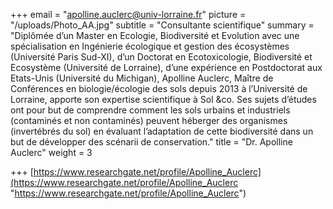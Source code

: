 +++
email = "apolline.auclerc@univ-lorraine.fr"
picture = "/uploads/Photo_AA.jpg"
subtitle = "Consultante scientifique"
summary = "Diplômée d’un Master en Ecologie, Biodiversité et Evolution avec une spécialisation en Ingénierie écologique et gestion des écosystèmes (Université Paris Sud-XI), d’un Doctorat en Ecotoxicologie, Biodiversité et Ecosystème (Université de Lorraine), d’une expérience en Postdoctorat aux Etats-Unis (Université du Michigan), Apolline Auclerc, Maître de Conférences en biologie/écologie des sols depuis 2013 à l’Université de Lorraine, apporte son expertise scientifique à Sol &co. Ses sujets d’études ont pour but de comprendre comment les sols urbains et industriels (contaminés et non contaminés) peuvent héberger des organismes (invertébrés du sol) en évaluant l’adaptation de cette biodiversité dans un but de développer des scénarii de conservation."
title = "Dr. Apolline Auclerc"
weight = 3

+++
[https://www.researchgate.net/profile/Apolline_Auclerc](https://www.researchgate.net/profile/Apolline_Auclerc "https://www.researchgate.net/profile/Apolline_Auclerc")
